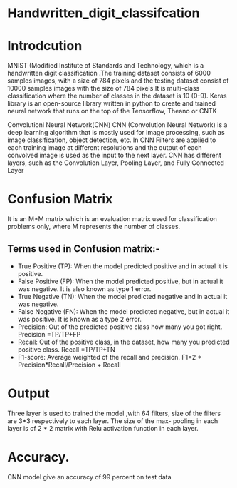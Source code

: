 # Handwritten_digit_classifcation
# Introdcution
MNIST (Modified Institute of Standards and Technology, which 
is a handwritten digit classification .The training dataset consists of 6000 samples images, with 
a size of 784 pixels and the testing dataset consist of 10000 samples images with the size of 
784 pixels.It is multi-class classification where the number of classes in the dataset is 10 (0-9).
Keras library is an open-source library written in python to create and trained neural network that runs on the top of the Tensorflow, 
Theano or CNTK

Convolutionl Neural Network(CNN)
CNN (Convolution Neural Network) is a deep learning algorithm that is mostly used for image 
processing, such as image classification, object detection, etc. In CNN Filters are applied to each 
training image at different resolutions and the output of each convolved image is used as the input to 
the next layer. CNN has different layers, such as the Convolution Layer, Pooling Layer, and Fully 
Connected Layer

# Confusion Matrix
It is an M*M matrix which is an evaluation matrix used for classification problems only, where 
M represents the number of classes.
## Terms used in Confusion matrix:-
* True Positive (TP): When the model predicted positive and in actual it is positive.
* False Positive (FP): When the model predicted positive, but in actual it was negative. It is also 
known as type 1 error.
* True Negative (TN): When the model predicted negative and in actual it was negative.
* False Negative (FN): When the model predicted negative, but in actual it was positive. It is 
known as a type 2 error.
* Precision: Out of the predicted positive class how many you got right.
                     Precision =TP/TP+FP
 * Recall: Out of the positive class, in the dataset, how many you predicted positive class.
                      Recall =TP/TP+TN
 * F1-score: Average weighted of the recall and precision.
       F1=2  * Precision*Recall/Precision + Recall
 
 
# Output
Three layer  is used to trained the model ,with 64 filters, size of the  filters are 3*3 respectively to each layer. The size of the 
max- pooling in each layer is of 2 * 2 matrix with Relu activation function in each layer.

# Accuracy.
CNN model give an accuracy of 99 percent on test data










